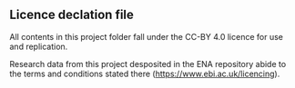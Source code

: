 ## Licence declation file

All contents in this project folder fall under the CC-BY 4.0 licence for use and replication. 

Research data from this project desposited in the ENA repository abide to the terms and conditions stated there (https://www.ebi.ac.uk/licencing).